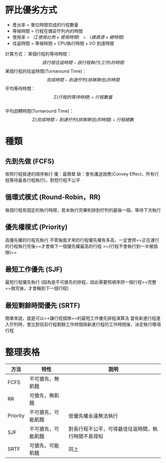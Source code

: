 # 評比優劣方式
* 產出率 = 單位時間完成的行程數量
* 等候時間 = 行程在備妥佇列內的時間
* 使用率 = $（Σ使用比例×使用時間）÷（總資源×總時間）$
* 往返時間 = 等候時間 + CPU執行時間 + I/O 到達時間

計算方式：
某個行程的等待時間：$$該行程往返時間 - 該行程執行(工作)的時間$$
某個行程的往返時間(Turnaround Time)：$$完成時間 - 到達佇列(排隊隊伍)的時間$$
平均等待時間：$$Σ(行程的等待時間)÷行程數量$$	
平均迴轉時間(Turnaround Time)：$$Σ(完成時間 - 到達佇列(排隊隊伍)的時間)÷行程總數$$

# 種類
## 先到先做 (FCFS)
依照行程抵達的順序執行
優：最簡單
缺：會有護送效應(Convey Effect，所有行程等待最長行程執行)，對短行程不公平

## 循環式模式 (Round-Robin，RR)
每個行程有固定的執行時限，若未執行完畢則排到佇列的最後一個，等待下次執行


## 優先權模式 (Priority)
高優先權的行程先執行
不管後面才來的行程優先權有多高，一定會把==正在運行的行程執行完後==才會做下一個優先權最高的行程
==(行程不會執行到一半被插隊)==

## 最短工作優先 (SJF)
最短行程優先執行
(因為是不可搶先的排程，因此需要照順序把一個行程==完整==做完後，才會輪到下一個行程)

## 最短剩餘時間優先 (SRTF)
簡單來說，就是可以==讓行程插隊==的最短工作優先排程演算法
當有新進行程進入佇列時，會比對目前行程剩餘工作時間與新進行程的工作時間後，決定執行哪項行程


# 整理表格
|方法|特性|說明|
|-|-|-|
|FCFS|不可搶先，無飢餓||
|RR|可搶先，無飢餓||
|Priority|不可搶先，可能飢餓|低優先權永遠無法執行|
|SJF|不可搶先，可能飢餓|對長行程不公平，可得最佳往返時間，執行時間不易得知|
|SRTF|可搶先，可能飢餓|同上|